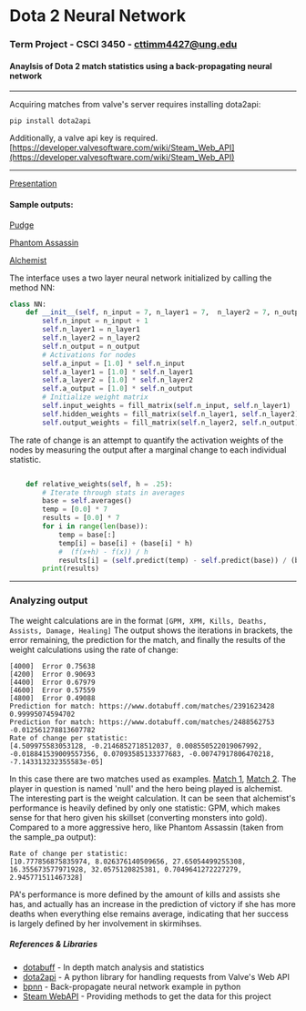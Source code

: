 # Dota 2 Neural Network
### Term Project - CSCI 3450 - cttimm4427@ung.edu
#### Anaylsis of Dota 2 match statistics using a back-propagating neural network
---
Acquiring matches from valve's server requires installing dota2api:
```
pip install dota2api
```

Additionally, a valve api key is required. [https://developer.valvesoftware.com/wiki/Steam_Web_API](https://developer.valvesoftware.com/wiki/Steam_Web_API)

---

[Presentation](https://prezi.com/s9_rpnywxfb1/present/?auth_key=4v968uh&follow=o8tgwlhu_7dy&kw=present-s9_rpnywxfb1&rc=ref-158339460)
#### Sample outputs:
[Pudge](https://github.com/cttimm/d2nn/blob/master/src/sample_pudge)

[Phantom Assassin](https://github.com/cttimm/d2nn/blob/master/src/sample_pa)

[Alchemist](https://github.com/cttimm/d2nn/blob/master/src/sample_alch)

The interface uses a two layer neural network initialized by calling the method NN:
```python
class NN:
    def __init__(self, n_input = 7, n_layer1 = 7,  n_layer2 = 7, n_output = 1):
        self.n_input = n_input + 1
        self.n_layer1 = n_layer1
        self.n_layer2 = n_layer2
        self.n_output = n_output
        # Activations for nodes
        self.a_input = [1.0] * self.n_input
        self.a_layer1 = [1.0] * self.n_layer1
        self.a_layer2 = [1.0] * self.n_layer2
        self.a_output = [1.0] * self.n_output
        # Initialize weight matrix
        self.input_weights = fill_matrix(self.n_input, self.n_layer1)
        self.hidden_weights = fill_matrix(self.n_layer1, self.n_layer2)
        self.output_weights = fill_matrix(self.n_layer2, self.n_output)
```


The rate of change is an attempt to quantify the activation weights of the nodes by measuring the output after a marginal change to each individual statistic. 
```Python

    def relative_weights(self, h = .25):
        # Iterate through stats in averages
        base = self.averages()
        temp = [0.0] * 7
        results = [0.0] * 7
        for i in range(len(base)):
            temp = base[:]
            temp[i] = base[i] + (base[i] * h)
            #  (f(x+h) - f(x)) / h 
            results[i] = (self.predict(temp) - self.predict(base)) / (base[i] * h)
        print(results)
```
---
### Analyzing output
The weight calculations are in the format ```[GPM, XPM, Kills, Deaths, Assists, Damage, Healing]```
The output shows the iterations in brackets, the error remaining, the prediction for the match, and finally the results of the weight calculations using the rate of change:
```
[4000]	Error 0.75638
[4200]	Error 0.90693
[4400]	Error 0.67979
[4600]	Error 0.57559
[4800]	Error 0.49088
Prediction for match: https://www.dotabuff.com/matches/2391623428
0.99995074594702
Prediction for match: https://www.dotabuff.com/matches/2488562753
-0.012561278813607782
Rate of change per statistic:
[4.509975583053128, -0.2146852718512037, 0.008550522019067992, -0.018841539009557356, 0.07093585133377683, -0.00747917806470218, -7.143313232355583e-05]

```
In this case there are two matches used as examples. [Match 1](https://www.dotabuff.com/matches/2391623428), [Match 2](https://www.dotabuff.com/matches/2488562753). The player in question is named 'nuII' and the hero being played is alchemist. The interesting part is the weight calculation. It can be seen that alchemist's performance is heavily defined by only one statistic: GPM, which makes sense for that hero given his skillset (converting monsters into gold). Compared to a more aggressive hero, like Phantom Assassin (taken from the sample_pa output):
```
Rate of change per statistic:
[10.777856875835974, 8.026376140509656, 27.65054499255308, 16.355673577971928, 32.0575120825381, 0.7049641272227279, 2.945771511467328]
```
PA's performance is more defined by the amount of kills and assists she has, and actually has an increase in the prediction of victory if she has more deaths when everything else remains average, indicating that her success is largely defined by her involvement in skirmihses.

##### References & Libraries
* [dotabuff](https://www.dotabuff.com/) - In depth match analysis and statistics
* [dota2api](https://dota2api.readthedocs.io/en/latest/) - A python library for handling requests from Valve's Web API
* [bpnn](https://gist.github.com/yusugomori/2501438) - Back-propagate neural network example in python
* [Steam WebAPI](https://developer.valvesoftware.com/wiki/Steam_Web_API) - Providing methods to get the data for this project


